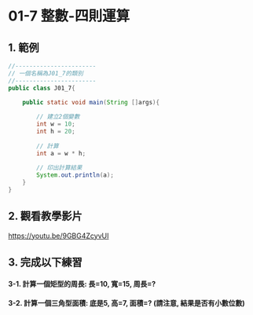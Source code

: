 # 01-7 整數-四則運算

## 1. 範例
``` java
//-----------------------
// 一個名稱為J01_7的類別
//-----------------------
public class J01_7{

    public static void main(String []args){
        
        // 建立2個變數
        int w = 10;
        int h = 20;     
               
        // 計算
        int a = w * h; 
        
        // 印出計算結果
        System.out.println(a);
    }
}
``` 

## 2. 觀看教學影片
https://youtu.be/9GBG4ZcyvUI


## 3. 完成以下練習

#### 3-1. 計算一個矩型的周長: 長=10, 寬=15, 周長=?
#### 3-2. 計算一個三角型面積: 底是5, 高=7, 面積=? (請注意, 結果是否有小數位數)
